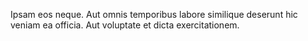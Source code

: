 Ipsam eos neque.
Aut omnis temporibus labore similique deserunt hic veniam ea officia.
Aut voluptate et dicta exercitationem.